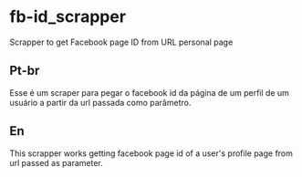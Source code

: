 # fb-id_scrapper
Scrapper to get Facebook page ID from URL personal page

## Pt-br

Esse é um scraper para pegar o facebook id da página de um perfil de um usuário a partir da url passada como parâmetro.

## En

This scrapper works getting facebook page id of a user's profile page from url passed as parameter.